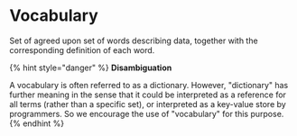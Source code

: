 # Vocabulary

Set of agreed upon set of words describing data, together with the corresponding definition of each word.

{% hint style="danger" %}
**Disambiguation**

A vocabulary is often referred to as a dictionary. However, "dictionary" has further meaning in the sense that it could be interpreted as a reference for all terms (rather than a specific set), or interpreted as a key-value store by programmers. So we encourage the use of "vocabulary" for this purpose.
{% endhint %}
